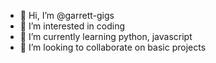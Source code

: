 - 👋 Hi, I’m @garrett-gigs
- 👀 I’m interested in coding
- 🌱 I’m currently learning python, javascript
- 💞️ I’m looking to collaborate on basic projects


<!---
cen-tral/cen-tral is a ✨ special ✨ repository because its `README.md` (this file) appears on your GitHub profile.
You can click the Preview link to take a look at your changes.
--->
